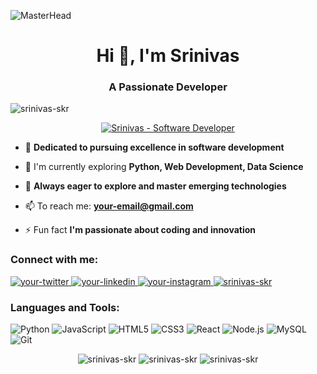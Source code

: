 ![MasterHead](https://iili.io/JU1Yhg4.gif)
<h1 align="center">Hi 👋, I'm Srinivas</h1>
<h3 align="center">A Passionate Developer</h3>

<p align="left"> <img src="https://komarev.com/ghpvc/?username=srinivas-skr&label=Profile%20views&color=0e75b6&style=flat-square" alt="srinivas-skr" /> </p>

<p align="center">
  <a href="https://github.com/srinivas-skr">
    <img src="https://readme-typing-svg.herokuapp.com?font=Fira+Code&weight=600&size=26&pause=1000&color=FFFFFF&background=0D1117_161B22¢er=true&vCenter=true&width=550&lines=Srinivas+%7C+Software+Developer;Building+Elegant+Solutions+with+Code;Passionate+about+Python%2C+Web+%26+Data+Science" alt="Srinivas - Software Developer" />
  </a>
</p>

- 🙌 **Dedicated to pursuing excellence in software development**
  
- 🌱 I'm currently exploring **Python, Web Development, Data Science**

- 💖 **Always eager to explore and master emerging technologies**

- 📫 To reach me: **your-email@gmail.com**

- ⚡ Fun fact **I'm passionate about coding and innovation**

<h3 align="left">Connect with me:</h3>
<p align="left">
<a href="https://twitter.com/your-twitter" target="_blank">
  <img src="https://img.shields.io/badge/Twitter-1DA1F2?style=for-the-badge&logo=twitter&logoColor=white" alt="your-twitter"/>
</a>
<a href="https://linkedin.com/in/your-linkedin/" target="_blank">
  <img src="https://img.shields.io/badge/LinkedIn-0077B5?style=for-the-badge&logo=linkedin&logoColor=white" alt="your-linkedin"/>
</a>
<a href="https://instagram.com/your-instagram/" target="_blank">
  <img src="https://img.shields.io/badge/Instagram-E4405F?style=for-the-badge&logo=instagram&logoColor=white" alt="your-instagram"/>
</a>
<a href="https://github.com/srinivas-skr" target="_blank">
  <img src="https://img.shields.io/badge/GitHub-181717?style=for-the-badge&logo=github&logoColor=white" alt="srinivas-skr"/>
</a>
</p>

<h3 align="left">Languages and Tools:</h3>
<p align="left"> 
  <img src="https://img.shields.io/badge/Python-3776AB?style=for-the-badge&logo=python&logoColor=white" alt="Python"/>
  <img src="https://img.shields.io/badge/JavaScript-F7DF1E?style=for-the-badge&logo=javascript&logoColor=black" alt="JavaScript"/>
  <img src="https://img.shields.io/badge/HTML5-E34F26?style=for-the-badge&logo=html5&logoColor=white" alt="HTML5"/>
  <img src="https://img.shields.io/badge/CSS3-1572B6?style=for-the-badge&logo=css3&logoColor=white" alt="CSS3"/>
  <img src="https://img.shields.io/badge/React-20232A?style=for-the-badge&logo=react&logoColor=61DAFB" alt="React"/>
  <img src="https://img.shields.io/badge/Node.js-339933?style=for-the-badge&logo=nodedotjs&logoColor=white" alt="Node.js"/>
  <img src="https://img.shields.io/badge/MySQL-4479A1?style=for-the-badge&logo=mysql&logoColor=white" alt="MySQL"/>
  <img src="https://img.shields.io/badge/Git-F05032?style=for-the-badge&logo=git&logoColor=white" alt="Git"/>
</p>

<div align="center">
  <img src="https://github-readme-stats.vercel.app/api/top-langs?username=srinivas-skr&show_icons=true&locale=en&layout=compact&theme=vision-friendly-dark" alt="srinivas-skr" />
  <img src="https://github-readme-stats.vercel.app/api?username=srinivas-skr&show_icons=true&locale=en&theme=vision-friendly-dark" alt="srinivas-skr" />
  <img src="https://github-readme-streak-stats.herokuapp.com/?user=srinivas-skr&theme=vision-friendly-dark" alt="srinivas-skr" />
</div>
